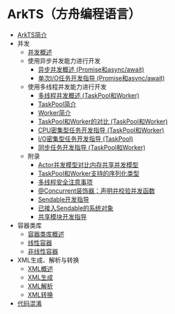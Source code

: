 # ArkTS（方舟编程语言）

- [ArkTS简介](arkts-commonlibrary-overview.md)
- 并发
  - [并发概述](concurrency-overview.md)
  - 使用异步并发能力进行开发
    - [异步并发概述 (Promise和async/await)](async-concurrency-overview.md)
    - [单次I/O任务开发指导 (Promise和async/await)](single-io-development.md)
  - 使用多线程并发能力进行开发
    - [多线程并发概述 (TaskPool和Worker)](multi-thread-concurrency-overview.md)
    - [TaskPool简介](taskpool-introduction.md)
    - [Worker简介](worker-introduction.md)
    - [TaskPool和Worker的对比 (TaskPool和Worker)](taskpool-vs-worker.md)
    - [CPU密集型任务开发指导 (TaskPool和Worker)](cpu-intensive-task-development.md)
    - [I/O密集型任务开发指导 (TaskPool)](io-intensive-task-development.md)
    - [同步任务开发指导 (TaskPool和Worker)](sync-task-development.md)
  - 附录
    - [Actor并发模型对比内存共享并发模型](actor-model-development-samples.md)
    - [TaskPool和Worker支持的序列化类型](serialization-support-types.md)
    - [多线程安全注意事项](multi-thread-safety.md)
    - [\@Concurrent装饰器：声明并校验并发函数](arkts-concurrent.md)
    - [Sendable开发指导](arkts-sendable.md)
    - [已接入Sendable的系统对象](arkts-sendable-system-object-list.md)
    - [共享模块开发指导](arkts-sendable-module.md)
- 容器类库
  - [容器类库概述](container-overview.md)
  - [线性容器](linear-container.md)
  - [非线性容器](nonlinear-container.md)
- XML生成、解析与转换
  - [XML概述](xml-overview.md)
  - [XML生成](xml-generation.md)
  - [XML解析](xml-parsing.md)
  - [XML转换](xml-conversion.md)
- [代码混淆](source-obfuscation.md)